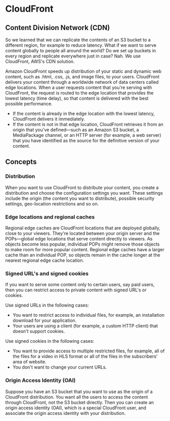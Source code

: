 # CloudFront

## Content Division Network (CDN)

So we learned that we can replicate the contents of an S3 bucket to a different region, for example to reduce latency. What if we want to serve content globally to people all around the world? Do we set up buckets in every region and replicate everywhere just in case? Nah. We use CloudFront, AWS's CDN solution.&#x20;

Amazon CloudFront speeds up distribution of your static and dynamic web content, such as .html, .css, .js, and image files, to your users. CloudFront delivers your content through a worldwide network of data centers called edge locations. When a user requests content that you're serving with CloudFront, the request is routed to the edge location that provides the lowest latency (time delay), so that content is delivered with the best possible performance.

* If the content is already in the edge location with the lowest latency, CloudFront delivers it immediately.
* If the content is not in that edge location, CloudFront retrieves it from an origin that you've defined—such as an Amazon S3 bucket, a MediaPackage channel, or an HTTP server (for example, a web server) that you have identified as the source for the definitive version of your content.

## Concepts

### Distribution&#x20;

When you want to use CloudFront to distribute your content, you create a distribution and choose the configuration settings you want. These settings include the origin (the content you want to distribute), possible security settings, geo-location restrictions and so on.&#x20;

### Edge locations and regional caches

Regional edge caches are CloudFront locations that are deployed globally, close to your viewers. They're located between your origin server and the POPs—global edge locations that serve content directly to viewers. As objects become less popular, individual POPs might remove those objects to make room for more popular content. Regional edge caches have a larger cache than an individual POP, so objects remain in the cache longer at the nearest regional edge cache location.

### Signed URL's and signed cookies

If you want to serve some content only to certain users, say paid users, then you can restrict access to private content with signed URL's or cookies.&#x20;

Use signed URLs in the following cases:

* You want to restrict access to individual files, for example, an installation download for your application.
* Your users are using a client (for example, a custom HTTP client) that doesn't support cookies.

Use signed cookies in the following cases:

* You want to provide access to multiple restricted files, for example, all of the files for a video in HLS format or all of the files in the subscribers' area of website.
* You don't want to change your current URLs.

### Origin Access Identity (OAI)

Suppose you have an S3 bucket that you want to use as the origin of a CloudFront distribution. You want all the users to access the content through CloudFront, not the S3 bucket directly. Then you can create an origin access identity (OAI), which is a special CloudFront user, and associate the origin access identity with your distribution.&#x20;
